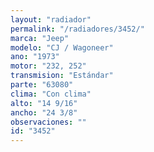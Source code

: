 ```yaml
---
layout: "radiador"
permalink: "/radiadores/3452/"
marca: "Jeep"
modelo: "CJ / Wagoneer"
ano: "1973"
motor: "232, 252"
transmision: "Estándar"
parte: "63080"
clima: "Con clima"
alto: "14 9/16"
ancho: "24 3/8"
observaciones: ""
id: "3452"
---
```


